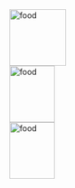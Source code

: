 
<img align="center" alt="food" width ="100px"  height ="100px" src="https://github.com/ruchikayadav1408/MERN_PROJECTS/assets/86114973/d97e1eea-bc69-43bb-812e-93f347c70a9a"/>
<br>

<img align="center" alt="food" height ="100px" width ="80px" src="https://github.com/ruchikayadav1408/MERN_PROJECTS/assets/86114973/e149d0fc-d767-496b-8a38-4b63d5ebdd4c"/>
<br>
<img align="center" alt="food" height ="100px" width ="80px" src="https://github.com/ruchikayadav1408/MERN_PROJECTS/assets/86114973/e1310c9d-98bf-4274-96d2-6866ea153ede"/>
